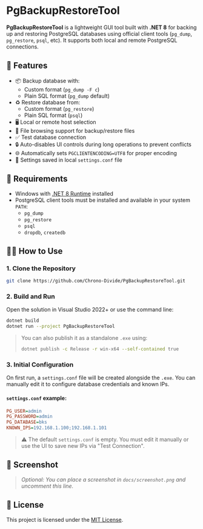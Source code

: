# PgBackupRestoreTool

**PgBackupRestoreTool** is a lightweight GUI tool built with **.NET 8** for backing up and restoring PostgreSQL databases using official client tools (`pg_dump`, `pg_restore`, `psql`, etc). It supports both local and remote PostgreSQL connections.

## 🚀 Features

- 📦 Backup database with:
  - Custom format (`pg_dump -F c`)
  - Plain SQL format (`pg_dump` default)
- ♻️ Restore database from:
  - Custom format (`pg_restore`)
  - Plain SQL format (`psql`)
- 🖥️ Local or remote host selection
- 📂 File browsing support for backup/restore files
- ✅ Test database connection
- 🔒 Auto-disables UI controls during long operations to prevent conflicts
- 🌐 Automatically sets `PGCLIENTENCODING=UTF8` for proper encoding
- 📝 Settings saved in local `settings.conf` file

## 🧰 Requirements

- Windows with [.NET 8 Runtime](https://dotnet.microsoft.com/en-us/download/dotnet/8.0) installed
- PostgreSQL client tools must be installed and available in your system `PATH`:
  - `pg_dump`
  - `pg_restore`
  - `psql`
  - `dropdb`, `createdb`

## 🧑‍💻 How to Use

### 1. Clone the Repository

```bash
git clone https://github.com/Chrono-Divide/PgBackupRestoreTool.git
```

### 2. Build and Run

Open the solution in Visual Studio 2022+ or use the command line:

```bash
dotnet build
dotnet run --project PgBackupRestoreTool
```

> You can also publish it as a standalone `.exe` using:
>
> ```bash
> dotnet publish -c Release -r win-x64 --self-contained true
> ```

### 3. Initial Configuration

On first run, a `settings.conf` file will be created alongside the `.exe`. You can manually edit it to configure database credentials and known IPs.

#### `settings.conf` example:

```ini
PG_USER=admin
PG_PASSWORD=admin
PG_DATABASE=bks
KNOWN_IPS=192.168.1.100;192.168.1.101
```

> ⚠️ The default `settings.conf` is empty. You must edit it manually or use the UI to save new IPs via "Test Connection".

## 📸 Screenshot

> _Optional: You can place a screenshot in `docs/screenshot.png` and uncomment this line._

<!-- ![Screenshot](docs/screenshot.png) -->

## 📝 License

This project is licensed under the [MIT License](LICENSE).

